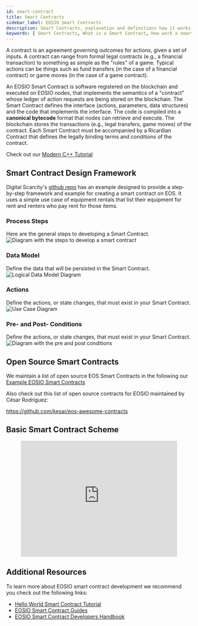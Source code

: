 ```yaml
---
id: smart-contract
title: Smart Contracts
sidebar_label: EOSIO Smart Contracts
description: Smart Contracts, explanation and definitions how it works and how to use it.
keywords: [ Smart Contracts, What is a Smart Contract, How work a smart contract, How Create a Smart Contract, EOS, EOS Costa Rica]
---
```


A contract is an agreement governing outcomes for actions, given a set of inputs. A contract can range from formal legal contracts (e.g., a financial transaction) to something as simple as the "rules" of a game. Typical actions can be things such as fund transfers (in the case of a financial contract) or game moves (in the case of a game contract).

An EOSIO Smart Contract is software registered on the blockchain and executed on EOSIO nodes, that implements the semantics of a "contract" whose ledger of action requests are being stored on the blockchain. The Smart Contract defines the interface (actions, parameters, data structures) and the code that implements the interface. The code is compiled into a **canonical bytecode** format that nodes can retrieve and execute. The blockchain stores the transactions (e.g., legal transfers, game moves) of the contract. Each Smart Contract must be accompanied by a Ricardian Contract that defines the legally binding terms and conditions of the contract.

Check out our [Modern C++ Tutorial](https://docs.edenia.com/docs/tutorials/modern-cpp)

## Smart Contract Design Framework 
Digital Scarcity's [github repo](https://github.com/digital-scarcity/equiprental) has an example designed to provide a step-by-step framework and example for creating a smart contract on EOS. It uses a simple use case of equipment rentals that list their equipment for rent and renters who pay rent for those items.

### Process Steps
Here are the general steps to developing a Smart Contract.
![Diagram with the steps to develop a smart contract](/img/contracts/steps.webp "Steps")


### Data Model
Define the data that will be persisted in the Smart Contract.
![Logical Data Model Diagram](/img/contracts/datamodel.webp "Data Model")

### Actions
Define the actions, or state changes, that must exist in your Smart Contract.
![Use Case Diagram](/img/contracts/actions.webp "Actions")

### Pre- and Post- Conditions
Define the actions, or state changes, that must exist in your Smart Contract.
![Diagram with the pre and post conditions](/img/contracts/prepostconditions.webp "Pre and Post Conditions")


## Open Source Smart Contracts 
We maintain a list of open source EOS Smart Contracts in the following our [Example EOSIO Smart Contracts](https://docs.edenia.com/docs/tools/example-eosio-smart-contract)

Also check out this list of open source contracts for EOSIO maintained by César Rodríguez:

https://github.com/kesar/eos-awesome-contracts

## Basic Smart Contract Scheme

<figure className="video_container">
  <iframe width="100%" height="315" src="https://www.youtube.com/embed/ZE2HxTmxfrI" frameBorder="0" allowFullScreen loading="lazy"> </iframe>
</figure>

## Additional Resources

To learn more about EOSIO smart contract development we recommend you check out the following links:

* [Hello World Smart Contract Tutorial](../tutorials/hello-world-contract)
* [EOSIO Smart Contract Guides](https://developers.eos.io/welcome/v2.1/smart-contract-guides/index)
* [EOSIO Smart Contract Developers Handbook](https://cc32d9.gitbook.io/eosio-smart-contract-developers-handbook)